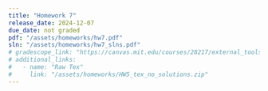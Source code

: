 ```yaml
---
title: "Homework 7"
release_date: 2024-12-07
due_date: not graded
pdf: "/assets/homeworks/hw7.pdf"
sln: "/assets/homeworks/hw7_slns.pdf"
# gradescope_link: "https://canvas.mit.edu/courses/28217/external_tools/369"
# additional_links:
#   - name: "Raw Tex"
#     link: "/assets/homeworks/HW5_tex_no_solutions.zip"
---
```

